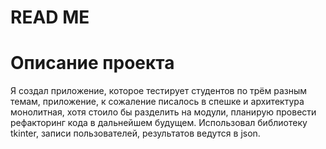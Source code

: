 # READ ME
# Описание проекта
Я создал приложение, которое тестирует студентов по трём разным темам, приложение, к сожаление писалось в спешке и архитектура монолитная, хотя стоило бы разделить на модули, планирую провести рефакторинг кода в дальнейшем будущем. Использовал библиотеку tkinter, записи пользователей, результатов ведутся в json.